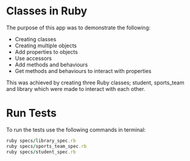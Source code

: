 # Classes in Ruby
The purpose of this app was to demonstrate the following:
* Creating classes
* Creating multiple objects
* Add properties to objects
* Use accessors
* Add methods and behaviours
* Get methods and behaviours to interact with properties

This was achieved by creating three Ruby classes; student, sports_team and library which were made to interact with each other. 

# Run Tests
To run the tests use the following commands in terminal:
```Ruby
ruby specs/library_spec.rb
ruby specs/sports_team_spec.rb
ruby specs/student_spec.rb
```
